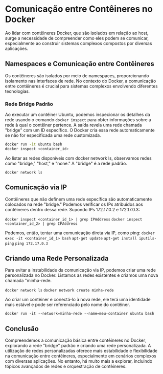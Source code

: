 # Comunicação entre Contêineres no Docker

Ao lidar com contêineres Docker, que são isolados em relação ao host, surge a necessidade de compreender como eles podem se comunicar, especialmente ao construir sistemas complexos compostos por diversas aplicações.

## Namespaces e Comunicação entre Contêineres

Os contêineres são isolados por meio de namespaces, proporcionando isolamento nas interfaces de rede. No contexto do Docker, a comunicação entre contêineres é crucial para sistemas complexos envolvendo diferentes tecnologias.

### Rede Bridge Padrão

Ao executar um contêiner Ubuntu, podemos inspecionar os detalhes da rede usando o comando `docker inspect` para obter informações sobre a rede à qual o contêiner pertence. A saída revela uma rede chamada "bridge" com um ID específico. O Docker cria essa rede automaticamente se não for especificada uma rede customizada.

```bash
docker run -it ubuntu bash
docker inspect <container_id>
```

Ao listar as redes disponíveis com docker network ls, observamos redes como "bridge," "host," e "none." A "bridge" é a rede padrão.

```docker network ls```

## Comunicação via IP ##

Contêineres que não definem uma rede específica são automaticamente colocados na rede "bridge." Podemos verificar os IPs atribuídos aos contêineres dentro dessa rede. Supondo IPs 172.17.0.2 e 172.17.0.3:

``docker inspect <container_id_1> | grep IPAddress``
``docker inspect <container_id_2> | grep IPAddress``

Podemos, então, tentar uma comunicação direta via IP, como ping:
``docker exec -it <container_id_1> bash``
``apt-get update``
``apt-get install iputils-ping``
``ping 172.17.0.3``

## Criando uma Rede Personalizada ##
Para evitar a instabilidade da comunicação via IP, podemos criar uma rede personalizada no Docker. Listamos as redes existentes e criamos uma nova chamada "minha-rede.

``docker network ls``
``docker network create minha-rede``

Ao criar um contêiner e conectá-lo à nova rede, ele terá uma identidade mais estável e pode ser referenciado pelo nome do contêiner.

``docker run -it --network=minha-rede --name=meu-container ubuntu bash``

## Conclusão ##
Compreendemos a comunicação básica entre contêineres no Docker, explorando a rede "bridge" padrão e criando uma rede personalizada. A utilização de redes personalizadas oferece mais estabilidade e flexibilidade na comunicação entre contêineres, especialmente em cenários complexos com diversas aplicações. No entanto, há muito mais a explorar, incluindo tópicos avançados de redes e orquestração de contêineres.